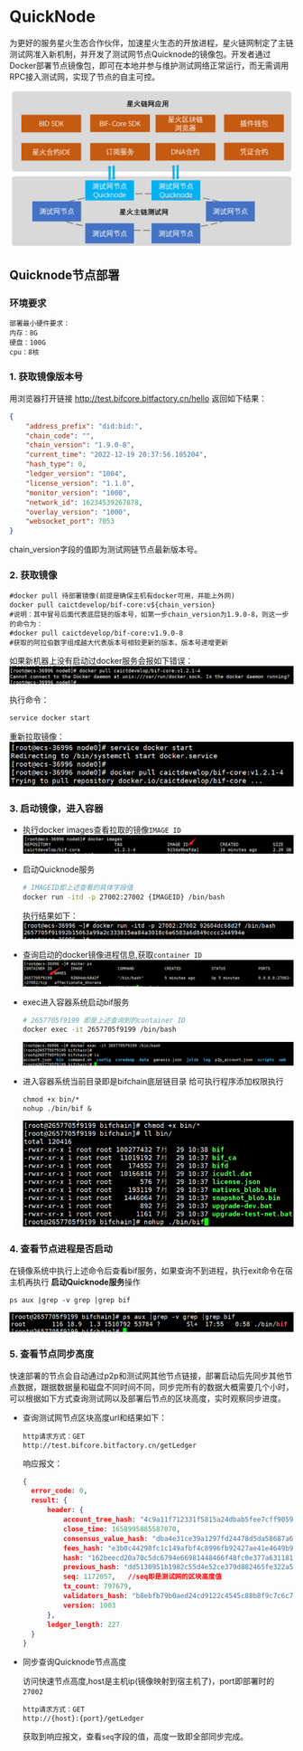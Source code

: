 



# QuickNode

为更好的服务星火生态合作伙伴，加速星火生态的开放进程，星火链网制定了主链测试网准入新机制，并开发了测试网节点Quicknode的镜像包。开发者通过Docker部署节点镜像包，即可在本地并参与维护测试网络正常运行，而无需调用RPC接入测试网，实现了节点的自主可控。

![image-20221219205857431](../images/image-20221219205857431.png)

##  Quicknode节点部署

### 环境要求

```sh
部署最小硬件要求：
内存：8G
硬盘：100G
cpu：8核
```

### 1. 获取镜像版本号

用浏览器打开链接 http://test.bifcore.bitfactory.cn/hello
返回如下结果：

```json
{
	"address_prefix": "did:bid:",
	"chain_code": "",
	"chain_version": "1.9.0-8",
	"current_time": "2022-12-19 20:37:56.105204",
	"hash_type": 0,
	"ledger_version": "1004",
	"license_version": "1.1.0",
	"monitor_version": "1000",
	"network_id": 16234539267878,
	"overlay_version": "1000",
	"websocket_port": 7053
}
```

chain_version字段的值即为测试网链节点最新版本号。

### 2. 获取镜像

```shell
#docker pull 待部署镜像(前提是确保主机有docker可用，并能上外网)
docker pull caictdevelop/bif-core:v${chain_version}
#说明：其中冒号后面代表底层链的版本号，如第一步chain_version为1.9.0-8，则这一步的命令为：
#docker pull caictdevelop/bif-core:v1.9.0-8
#获取的阿拉伯数字组成越大代表版本号相较更新的版本，版本号递增更新
```

如果新机器上没有启动过docker服务会报如下错误：
<img src="../_static/images/2022-08-01-11-15-04.png" alt="2022-08-01-11-15-04.png"  />

执行命令：
```sh
service docker start
```

重新拉取镜像：
  <img src="../_static/images/2022-08-01-11-16-45.png" alt="2022-08-01-11-16-45.png"  />

### 3. 启动镜像，进入容器

- 执行docker images查看拉取的镜像`IMAGE ID`
  <img src="../_static/images/2022-08-01-11-17-49.png"/>

- 启动Quicknode服务

  ```sh
  # IMAGEID即上述查看的具体字段值
  docker run -itd -p 27002:27002 {IMAGEID} /bin/bash
  ```
  执行结果如下：
  <img src="../_static/images/2022-07-29-17-38-24.png"/>

- 查询启动的docker镜像进程信息,获取`container ID`
  <img src="../_static/images/2022-07-29-17-42-39.png"/>

- exec进入容器系统启动bif服务

  ```sh
  # 2657705f9199 即是上述查询到的container ID
  docker exec -it 2657705f9199 /bin/bash
  ```
  <img src="../_static/images/2022-07-29-17-43-41.png"/>

- 进入容器系统当前目录即是bifchain底层链目录 给可执行程序添加权限执行

  ```shell
  chmod +x bin/*
  nohup ./bin/bif &
  ```
  <img src="../_static/images/2022-07-29-17-48-27.png"/>

### 4. 查看节点进程是否启动

在镜像系统中执行上述命令后查看bif服务，如果查询不到进程，执行exit命令在宿主机再执行 **启动Quicknode服务**操作

```shell
ps aux |grep -v grep |grep bif
```

<img src="../_static/images/2022-07-29-18-00-41.png"/>

### 5. 查看节点同步高度

快速部署的节点会自动通过p2p和测试网其他节点链接，部署启动后先同步其他节点数据，跟据数据量和磁盘不同时间不同，同步完所有的数据大概需要几个小时，可以根据如下方式查询测试网以及部署后节点的区块高度，实时观察同步进度。

- 查询测试网节点区块高度url和结果如下：

  ```http
  http请求方式：GET
  http://test.bifcore.bitfactory.cn/getLedger
  ```

  响应报文：

  ```json
  {
  	error_code: 0,
  	result: {
  		header: {
  			account_tree_hash: "4c9a11f712331f5815a24dbab5fee7cff905953dee71e48549ddac00d3648372",
  			close_time: 1658995885587070,
  			consensus_value_hash: "dba4e31ce39a1297fd24478d5da58687a67a56275da01aa95cf6535f57d3e9a7",
  			fees_hash: "e3b0c44298fc1c149afbf4c8996fb92427ae41e4649b934ca495991b7852b855",
  			hash: "162beecd20a70c5dc6794e66981448466f48fc0e377a63118199cd39b52bc293",
  			previous_hash: "dd5130951b1982c55d4e52ce379d882465fe322a5f6881b91016f2272acd3d06",
  			seq: 1172057,   //seq即是测试网的区块高度值
  			tx_count: 797679,
  			validators_hash: "b8ebfb79b0aed24cd9122c4545c88b8f9c7c6c7b01d1f0f55f2d3c036064eefd",
  			version: 1003
  		},
  		ledger_length: 227
  	}
  }
  ```

- 同步查询Quicknode节点高度

  访问快速节点高度,host是主机ip(镜像映射到宿主机了)，port即部署时的`27002`

  ```http
  http请求方式：GET
  http://{host}:{port}/getLedger
  ```

  获取到响应报文，查看`seq`字段的值，高度一致即全部同步完成。

